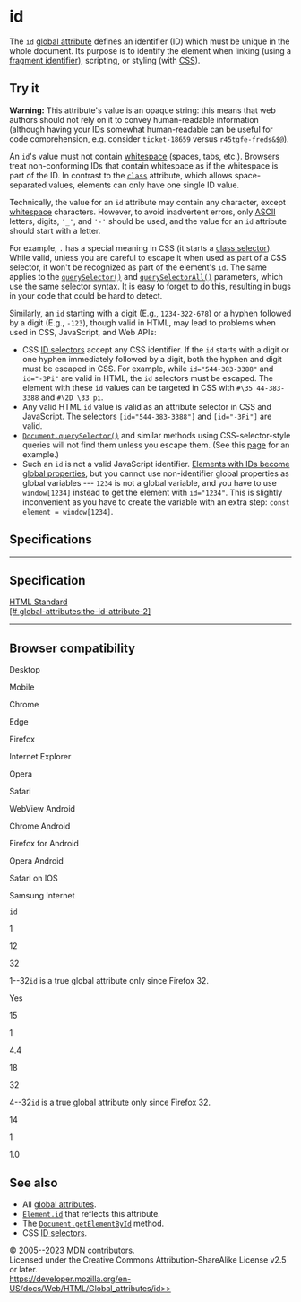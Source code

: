 id
==

The `id` [global attribute](_Resources/Markup%20And%20Styling/html/global_attributes/index.md) defines an identifier
(ID) which must be unique in the whole document. Its purpose is to
identify the element when linking (using a [fragment
identifier](https://developer.mozilla.org/en-US/docs/Web/HTTP/Basics_of_HTTP/Identifying_resources_on_the_Web#fragment)),
scripting, or styling (with
[CSS](https://developer.mozilla.org/en-US/docs/Glossary/CSS)).

Try it
------

**Warning:** This attribute\'s value is an opaque string: this means
that web authors should not rely on it to convey human-readable
information (although having your IDs somewhat human-readable can be
useful for code comprehension, e.g. consider `ticket-18659` versus
`r45tgfe-freds&$@`).

An `id`\'s value must not contain
[whitespace](https://developer.mozilla.org/en-US/docs/Glossary/Whitespace)
(spaces, tabs, etc.). Browsers treat non-conforming IDs that contain
whitespace as if the whitespace is part of the ID. In contrast to the
[`class`](_Resources/Markup%20And%20Styling/html/global_attributes/index.md#class) attribute, which allows
space-separated values, elements can only have one single ID value.

Technically, the value for an `id` attribute may contain any character,
except
[whitespace](https://developer.mozilla.org/en-US/docs/Glossary/Whitespace)
characters. However, to avoid inadvertent errors, only
[ASCII](https://developer.mozilla.org/en-US/docs/Glossary/ASCII)
letters, digits, `'_'`, and `'-'` should be used, and the value for an
`id` attribute should start with a letter.

For example, `.` has a special meaning in CSS (it starts a [class
selector](https://developer.mozilla.org/en-US/docs/Web/CSS/Class_selectors)).
While valid, unless you are careful to escape it when used as part of a
CSS selector, it won\'t be recognized as part of the element\'s `id`.
The same applies to the
[`querySelector()`](https://developer.mozilla.org/en-US/docs/Web/API/Document/querySelector)
and
[`querySelectorAll()`](https://developer.mozilla.org/en-US/docs/Web/API/Document/querySelectorAll)
parameters, which use the same selector syntax. It is easy to forget to
do this, resulting in bugs in your code that could be hard to detect.

Similarly, an `id` starting with a digit (E.g., `1234-322-678`) or a
hyphen followed by a digit (E.g., `-123`), though valid in HTML, may
lead to problems when used in CSS, JavaScript, and Web APIs:

- CSS [ID
    selectors](https://developer.mozilla.org/en-US/docs/Web/CSS/ID_selectors)
    accept any CSS identifier. If the `id` starts with a digit or one
    hyphen immediately followed by a digit, both the hyphen and digit
    must be escaped in CSS. For example, while `id="544-383-3388"` and
    `id="-3Pi"` are valid in HTML, the `id` selectors must be escaped.
    The element with these `id` values can be targeted in CSS with
    `#\35 44-383-3388` and `#\2D \33 pi`.
- Any valid HTML `id` value is valid as an attribute selector in CSS
    and JavaScript. The selectors `[id="544-383-3388"]` and
    `[id="-3Pi"]` are valid.
- [`Document.querySelector()`](https://developer.mozilla.org/en-US/docs/Web/API/Document/querySelector)
    and similar methods using CSS-selector-style queries will not find
    them unless you escape them. (See this
    [page](https://codepen.io/estelle/pen/jOvzbgb) for an example.)
- Such an `id` is not a valid JavaScript identifier. [Elements with
    IDs become global
    properties](https://stackoverflow.com/questions/3434278/do-dom-tree-elements-with-ids-become-global-properties),
    but you cannot use non-identifier global properties as global
    variables --- `1234` is not a global variable, and you have to use
    `window[1234]` instead to get the element with `id="1234"`. This is
    slightly inconvenient as you have to create the variable with an
    extra step: `const element = window[1234]`.

Specifications
--------------

  --------------------------------------------------------------------------------------------------------------------------------------

Specification
  --------------------------------------------------------------------------------------------------------------------------------------

  [HTML Standard\
  [\#
  global-attributes:the-id-attribute-2]](https://html.spec.whatwg.org/multipage/dom.html#global-attributes:the-id-attribute-2)

  --------------------------------------------------------------------------------------------------------------------------------------

Browser compatibility
---------------------

Desktop

Mobile

Chrome

Edge

Firefox

Internet Explorer

Opera

Safari

WebView Android

Chrome Android

Firefox for Android

Opera Android

Safari on IOS

Samsung Internet

`id`

1

12

32

1--32`id` is a true global attribute only since Firefox 32.

Yes

15

1

4.4

18

32

4--32`id` is a true global attribute only since Firefox 32.

14

1

1.0

See also
--------

- All [global attributes](_Resources/Markup%20And%20Styling/html/global_attributes/index.md).
- [`Element.id`](https://developer.mozilla.org/en-US/docs/Web/API/Element/id)
    that reflects this attribute.
- The
    [`Document.getElementById`](https://developer.mozilla.org/en-US/docs/Web/API/Document/getElementById)
    method.
- CSS [ID
    selectors](https://developer.mozilla.org/en-US/docs/Web/CSS/ID_selectors).

© 2005--2023 MDN contributors.\
Licensed under the Creative Commons Attribution-ShareAlike License v2.5
or later.\
https://developer.mozilla.org/en-US/docs/Web/HTML/Global_attributes/id>>
